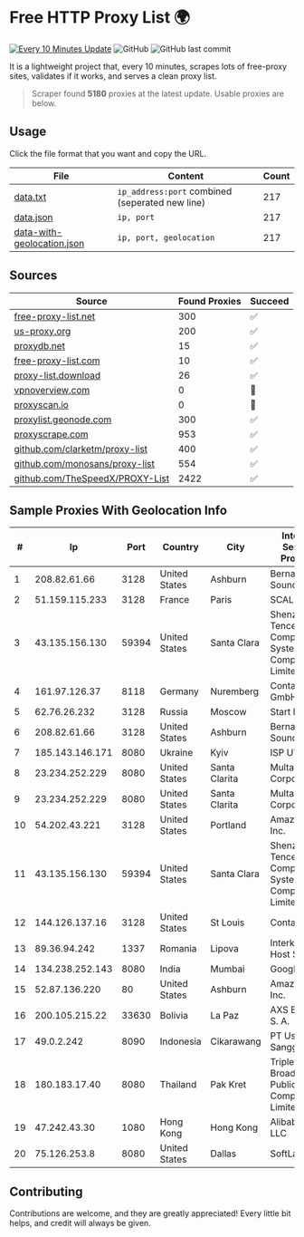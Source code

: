 
# Free HTTP Proxy List 🌍

[![Every 10 Minutes Update](https://github.com/mertguvencli/http-proxy-list/actions/workflows/main.yml/badge.svg?branch=main)](https://github.com/mertguvencli/http-proxy-list/actions/workflows/main.yml)
![GitHub](https://img.shields.io/github/license/mertguvencli/http-proxy-list)
![GitHub last commit](https://img.shields.io/github/last-commit/mertguvencli/http-proxy-list)

It is a lightweight project that, every 10 minutes, scrapes lots of free-proxy sites, validates if it works, and serves a clean proxy list.


> Scraper found **5180** proxies at the latest update. Usable proxies are below.

## Usage

Click the file format that you want and copy the URL.


|File|Content|Count|
|----|-------|-----|
|[data.txt](https://raw.githubusercontent.com/mertguvencli/http-proxy-list/main/proxy-list/data.txt)|`ip_address:port` combined (seperated new line)|217|
|[data.json](https://raw.githubusercontent.com/mertguvencli/http-proxy-list/main/proxy-list/data.json)|`ip, port`|217|
|[data-with-geolocation.json](https://raw.githubusercontent.com/mertguvencli/http-proxy-list/main/proxy-list/data-with-geolocation.json)|`ip, port, geolocation`|217|

## Sources

|Source|Found Proxies|Succeed|
|------|-------------|-------|
|[free-proxy-list.net](https://free-proxy-list.net)|300|✅|
|[us-proxy.org](https://www.us-proxy.org)|200|✅|
|[proxydb.net](http://proxydb.net)|15|✅|
|[free-proxy-list.com](https://free-proxy-list.com/?page=&port=&type%5B%5D=http&type%5B%5D=https&up_time=0&search=Search)|10|✅|
|[proxy-list.download](https://www.proxy-list.download/HTTP)|26|✅|
|[vpnoverview.com](https://vpnoverview.com/privacy/anonymous-browsing/free-proxy-servers)|0|🚫|
|[proxyscan.io](https://www.proxyscan.io)|0|🚫|
|[proxylist.geonode.com](https://proxylist.geonode.com/api/proxy-list?limit=300&page=1&sort_by=lastChecked&sort_type=desc&protocols=http,https)|300|✅|
|[proxyscrape.com](https://api.proxyscrape.com/v2/?request=displayproxies&protocol=http&timeout=10000&country=all&ssl=all&anonymity=all)|953|✅|
|[github.com/clarketm/proxy-list](https://raw.githubusercontent.com/clarketm/proxy-list/master/proxy-list-raw.txt)|400|✅|
|[github.com/monosans/proxy-list](https://raw.githubusercontent.com/monosans/proxy-list/main/proxies/http.txt)|554|✅|
|[github.com/TheSpeedX/PROXY-List](https://raw.githubusercontent.com/TheSpeedX/PROXY-List/master/http.txt)|2422|✅|


## Sample Proxies With Geolocation Info

|#|Ip|Port|Country|City|Internet Service Provider|
|-|--|----|-------|----|-------------------------|
|1|208.82.61.66|3128|United States|Ashburn|Bernardi Sounds|
|2|51.159.115.233|3128|France|Paris|SCALEWAY|
|3|43.135.156.130|59394|United States|Santa Clara|Shenzhen Tencent Computer Systems Company Limited|
|4|161.97.126.37|8118|Germany|Nuremberg|Contabo GmbH|
|5|62.76.26.232|3128|Russia|Moscow|Start LLC|
|6|208.82.61.66|3128|United States|Ashburn|Bernardi Sounds|
|7|185.143.146.171|8080|Ukraine|Kyiv|ISP UTELS|
|8|23.234.252.229|8080|United States|Santa Clarita|Multacom Corporation|
|9|23.234.252.229|8080|United States|Santa Clarita|Multacom Corporation|
|10|54.202.43.221|3128|United States|Portland|Amazon.com, Inc.|
|11|43.135.156.130|59394|United States|Santa Clara|Shenzhen Tencent Computer Systems Company Limited|
|12|144.126.137.16|3128|United States|St Louis|Contabo Inc.|
|13|89.36.94.242|1337|Romania|Lipova|Interkvm Host SRL|
|14|134.238.252.143|8080|India|Mumbai|Google LLC|
|15|52.87.136.220|80|United States|Ashburn|Amazon.com, Inc.|
|16|200.105.215.22|33630|Bolivia|La Paz|AXS Bolivia S. A.|
|17|49.0.2.242|8090|Indonesia|Cikarawang|PT Usaha Adi Sanggoro|
|18|180.183.17.40|8080|Thailand|Pak Kret|Triple T Broadband Public Company Limited|
|19|47.242.43.30|1080|Hong Kong|Hong Kong|Alibaba.com LLC|
|20|75.126.253.8|8080|United States|Dallas|SoftLayer|



## Contributing

Contributions are welcome, and they are greatly appreciated! Every
little bit helps, and credit will always be given.

